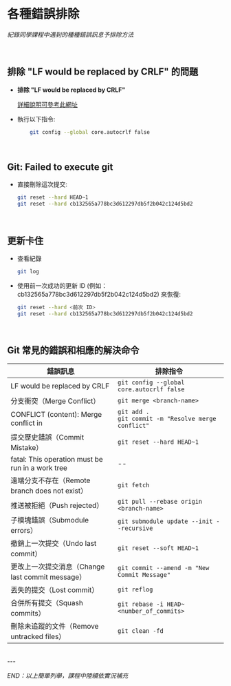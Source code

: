 # 各種錯誤排除
_紀錄同學課程中遇到的種種錯誤訊息予排除方法_

</br>

## 排除 "LF would be replaced by CRLF" 的問題

- **排除 "LF would be replaced by CRLF"**

    [詳細說明可參考此網址](https://linuxhint.com/fix-lf-will-replaced-by-crlf-warning-in-gif/)

- 執行以下指令:

    ```bash
        git config --global core.autocrlf false
    ```

</br>

## Git: Failed to execute git

- 直接刪除這次提交:

    ```bash
    git reset --hard HEAD~1
    git reset --hard cb132565a778bc3d612297db5f2b042c124d5bd2
    ```

</br>

## 更新卡住

- 查看紀錄

    ```bash
    git log
    ```

- 使用前一次成功的更新 ID (例如：cb132565a778bc3d612297db5f2b042c124d5bd2) 來恢復:

    ```bash
    git reset --hard <前次 ID>
    git reset --hard cb132565a778bc3d612297db5f2b042c124d5bd2
    ```

</br>

## Git 常見的錯誤和相應的解決命令

| 錯誤訊息                                                     | 排除指令 |
|------------------------------------------------------------|-------------------------------------------------------|
| LF would be replaced by CRLF                               | `git config --global core.autocrlf false`            |
| 分支衝突（Merge Conflict）                                 | `git merge <branch-name>`                             |
| CONFLICT (content): Merge conflict in <filename>           | `git add .` <br> `git commit -m "Resolve merge conflict"` |
| 提交歷史錯誤（Commit Mistake）                             | `git reset --hard HEAD~1`                             |
| fatal: This operation must be run in a work tree          | --                                                    |
| 遠端分支不存在（Remote branch does not exist）             | `git fetch`                                           |
| 推送被拒絕（Push rejected）                               | `git pull --rebase origin <branch-name>`              |
| 子模塊錯誤（Submodule errors）                            | `git submodule update --init --recursive`             |
| 撤銷上一次提交（Undo last commit）                        | `git reset --soft HEAD~1`                             |
| 更改上一次提交消息（Change last commit message）           | `git commit --amend -m "New Commit Message"`          |
| 丟失的提交（Lost commit）                                 | `git reflog`                                          |
| 合併所有提交（Squash commits）                            | `git rebase -i HEAD~<number_of_commits>`              |
| 刪除未追蹤的文件（Remove untracked files）                  | `git clean -fd`                                       |

</br>
---

_END：以上簡單列舉，課程中陸續依實況補充_
